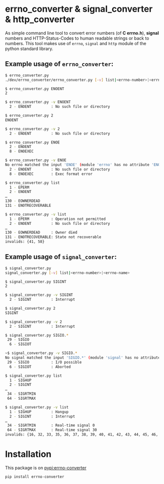 # errno_converter & signal_converter & http_converter
As simple command line tool to convert error numbers (of **C errno.h**), **signal**
numbers and HTTP-Status-Codes to human readable strings or back to numbers.
This tool makes use of `errno`, `signal` and `http` module of the python standard library.

## Example usage of `errno_converter`:
```bash
$ errno_converter.py
./dev/errno_converter/errno_converter.py [-v] list|<errno-number>|<errno-name>

$ errno_converter.py ENOENT
2

$ errno_converter.py -v ENOENT
  2 - ENOENT         : No such file or directory

$ errno_converter.py 2
ENOENT

$ errno_converter.py -v 2
  2 - ENOENT         : No such file or directory

$ errno_converter.py ENOE
  2 - ENOENT
  8 - ENOEXEC

$ errno_converter.py -v ENOE
No errno matched the input 'ENOE' (module 'errno' has no attribute 'ENOE'). Try to match as re:
  2 - ENOENT         : No such file or directory
  8 - ENOEXEC        : Exec format error

$ errno_converter.py list
  1 - EPERM
  2 - ENOENT
…
130 - EOWNERDEAD
131 - ENOTRECOVERABLE

$ errno_converter.py -v list
  1 - EPERM          : Operation not permitted
  2 - ENOENT         : No such file or directory
…
130 - EOWNERDEAD     : Owner died
131 - ENOTRECOVERABLE: State not recoverable
invalids: {41, 58}
```

## Example usage of `signal_converter`:
```bash
$ signal_converter.py
signal_converter.py [-v] list|<errno-number>|<errno-name>

$ signal_converter.py SIGINT
2

$ signal_converter.py -v SIGINT
  2 - SIGINT         : Interrupt

$ signal_converter.py 2
SIGINT

$ signal_converter.py -v 2
  2 - SIGINT         : Interrupt

$ signal_converter.py SIGIO.*
 29 - SIGIO
  6 - SIGIOT

~$ signal_converter.py -v SIGIO.*
No signal matched the input 'SIGIO.*' (module 'signal' has no attribute 'SIGIO.*'). Try to match as re:
 29 - SIGIO          : I/O possible
  6 - SIGIOT         : Aborted

$ signal_converter.py list
  1 - SIGHUP
  2 - SIGINT
…
 34 - SIGRTMIN
 64 - SIGRTMAX

$ signal_converter.py -v list
  1 - SIGHUP         : Hangup
  2 - SIGINT         : Interrupt
…
 34 - SIGRTMIN       : Real-time signal 0
 64 - SIGRTMAX       : Real-time signal 30
invalids: {16, 32, 33, 35, 36, 37, 38, 39, 40, 41, 42, 43, 44, 45, 46, 47, 48, 49, 50, 51, 52, 53, 54, 55, 56, 57, 58, 59, 60, 61, 62, 63}
```

# Installation

This package is on [pypi:errno-converter](https://pypi.org/project/errno-converter/) 

```bash
pip install errno-converter
```
